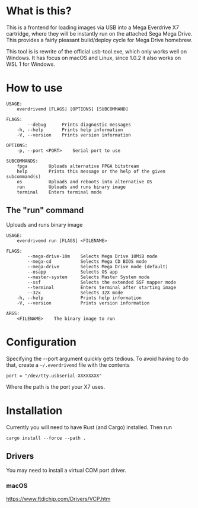 # What is this?
This is a frontend for loading images via USB into a Mega Everdrive X7 cartridge, where they will be instantly run on the attached Sega Mega Drive. This provides a fairly pleasant build/deploy cycle for Mega Drive homebrew.

This tool is is rewrite of the official usb-tool.exe, which only works well on Windows. It has focus on macOS and Linux, since 1.0.2 it also works on WSL 1 for Windows.

# How to use
    USAGE:
        everdrivemd [FLAGS] [OPTIONS] [SUBCOMMAND]

    FLAGS:
            --debug      Prints diagnostic messages
        -h, --help       Prints help information
        -V, --version    Prints version information

    OPTIONS:
        -p, --port <PORT>    Serial port to use

    SUBCOMMANDS:
        fpga        Uploads alternative FPGA bitstream
        help        Prints this message or the help of the given subcommand(s)
        os          Uploads and reboots into alternative OS
        run         Uploads and runs binary image
        terminal    Enters terminal mode

## The "run" command
Uploads and runs binary image

    USAGE:
        everdrivemd run [FLAGS] <FILENAME>

    FLAGS:
            --mega-drive-10m    Selects Mega Drive 10MiB mode
            --mega-cd           Selects Mega CD BIOS mode
            --mega-drive        Selects Mega Drive mode (default)
            --osapp             Selects OS app
            --master-system     Selects Master System mode
            --ssf               Selects the extended SSF mapper mode
            --terminal          Enters terminal after starting image
            --32x               Selects 32X mode
        -h, --help              Prints help information
        -V, --version           Prints version information

    ARGS:
        <FILENAME>    The binary image to run

# Configuration
Specifying the --port argument quickly gets tedious. To avoid having to do that, create a ```~/.everdrivemd``` file with the contents 

    port = "/dev/tty.usbserial-XXXXXXXX"

Where the path is the port your X7 uses.

# Installation
Currently you will need to have Rust (and Cargo) installed. Then run

    cargo install --force --path .

## Drivers
You may need to install a virtual COM port driver.

### macOS
https://www.ftdichip.com/Drivers/VCP.htm
